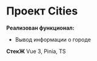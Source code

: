 # Проект Cities

**Реализован функционал:**

- Вывод информации о городе

**СтекЖ**
Vue 3, Pinia, TS
